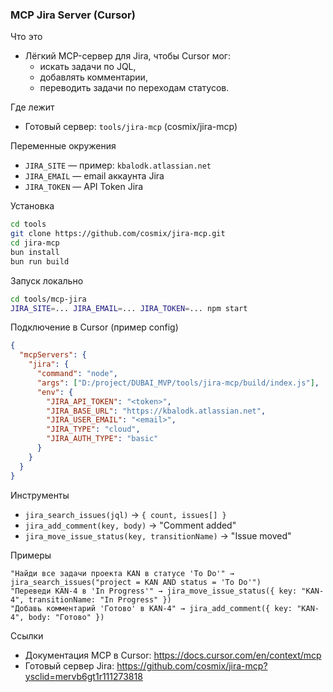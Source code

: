 ### MCP Jira Server (Cursor)

Что это
- Лёгкий MCP-сервер для Jira, чтобы Cursor мог:
  - искать задачи по JQL,
  - добавлять комментарии,
  - переводить задачи по переходам статусов.

Где лежит
- Готовый сервер: `tools/jira-mcp` (cosmix/jira-mcp)

Переменные окружения
- `JIRA_SITE` — пример: `kbalodk.atlassian.net`
- `JIRA_EMAIL` — email аккаунта Jira
- `JIRA_TOKEN` — API Token Jira

Установка
```bash
cd tools
git clone https://github.com/cosmix/jira-mcp.git
cd jira-mcp
bun install
bun run build
```

Запуск локально
```bash
cd tools/mcp-jira
JIRA_SITE=... JIRA_EMAIL=... JIRA_TOKEN=... npm start
```

Подключение в Cursor (пример config)
```json
{
  "mcpServers": {
    "jira": {
      "command": "node",
      "args": ["D:/project/DUBAI_MVP/tools/jira-mcp/build/index.js"],
      "env": {
        "JIRA_API_TOKEN": "<token>",
        "JIRA_BASE_URL": "https://kbalodk.atlassian.net",
        "JIRA_USER_EMAIL": "<email>",
        "JIRA_TYPE": "cloud",
        "JIRA_AUTH_TYPE": "basic"
      }
    }
  }
}
```

Инструменты
- `jira_search_issues(jql)` → `{ count, issues[] }`
- `jira_add_comment(key, body)` → "Comment added"
- `jira_move_issue_status(key, transitionName)` → "Issue moved"

Примеры
```text
"Найди все задачи проекта KAN в статусе 'To Do'" → jira_search_issues("project = KAN AND status = 'To Do'")
"Переведи KAN-4 в 'In Progress'" → jira_move_issue_status({ key: "KAN-4", transitionName: "In Progress" })
"Добавь комментарий 'Готово' в KAN-4" → jira_add_comment({ key: "KAN-4", body: "Готово" })
```


Ссылки
- Документация MCP в Cursor: https://docs.cursor.com/en/context/mcp
- Готовый сервер Jira: https://github.com/cosmix/jira-mcp?ysclid=mervb6gt1r111273818


